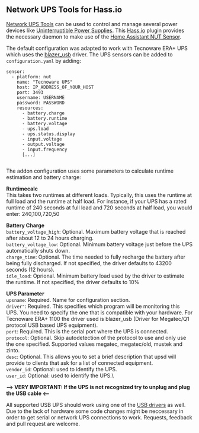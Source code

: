## Network UPS Tools for Hass.io

[Network UPS Tools](http://networkupstools.org/) can be used to control and manage several power devices like [Uninterruptible Power Supplies](https://en.wikipedia.org/wiki/Uninterruptible_power_supply). This [Hass.io](https://home-assistant.io/hassio/) plugin provides the necessary daemon to make use of the [Home Assistant NUT Sensor](https://home-assistant.io/components/sensor.nut/).

The default configuration was adapted to work with Tecnoware ERA+ UPS which uses the [blazer_usb](https://networkupstools.org/docs/man/blazer_usb.html) driver. The UPS sensors can be added to `configuration.yaml` by adding:


```
sensor:
  - platform: nut
    name: "Tecnoware UPS"
    host: IP_ADDRESS_OF_YOUR_HOST
    port: 3493
    username: USERNAME
    password: PASSWORD
    resources:
      - battery.charge
      - battery.runtime
      - battery.voltage
      - ups.load
      - ups.status.display
      - input.voltage
      - output.voltage
      - input.frequency
      [...]


```
The addon configuration uses some parameters to calculate runtime estimation and battery charge:

**Runtimecalc**\
This takes two runtimes at different loads. Typically, this uses the runtime at full load and the runtime at half load. For instance, if your UPS has a rated runtime of 240 seconds at full load and 720 seconds at half load, you would enter: 240,100,720,50

**Battery Charge**\
`battery_voltage_high`: Optional. Maximum battery voltage that is reached after about 12 to 24 hours charging.\
`battery_voltage_low`: Optional. Minimum battery voltage just before the UPS automatically shuts down.\
`charge_time`: Optional. The time needed to fully recharge the battery after being fully discharged. If not specified, the driver defaults to 43200 seconds (12 hours).\
`idle_load`: Oprional. Minimum battery load used by the driver to estimate the runtime. If not specified, the driver defaults to 10%

**UPS Parameter**\
`upsname`: Required. Name for configuration section.\
`driver"`: Required. This specifies which program will be monitoring this UPS. You need to specify the one that is compatible with your hardware. For Tecnoware ERA+ 1100 the driver used is blazer_usb (Driver for Megatec/Q1 protocol USB based UPS equipment).\
`port`: Required. This is the serial port where the UPS is connected.\
`protocol`: Optional. Skip autodetection of the protocol to use and only use the one specified. Supported values megatec, megatec/old, mustek and zinto.\
`desc`: Optional. This allows you to set a brief description that upsd will provide to clients that ask for a list of connected equipment.\
`vendor_id`: Optional: used to identify the UPS.\
`user_id`: Optional: used to identify the UPS.\


**--> VERY IMPORTANT: If the UPS is not recognized try to unplug and plug the USB cable <--**

All supported USB UPS should work using one of the [USB drivers](http://networkupstools.org/stable-hcl.html) as well. Due to the lack of hardware some code changes might be neccessary in order to get serial or network UPS connections to work. Requests, feedback and pull request are welcome.
